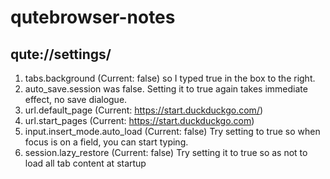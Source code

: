 # qutebrowser-notes

## qute://settings/ 
1. tabs.background (Current: false) so I typed true in the box to the right.
1. auto_save.session was false. Setting it to true again takes immediate effect, no save dialogue.
1. url.default_page (Current: https://start.duckduckgo.com/)
1. url.start_pages (Current: https://start.duckduckgo.com)
1. input.insert_mode.auto_load (Current: false) Try setting to true so when focus is on a field, you can start typing.
1. session.lazy_restore (Current: false) Try setting it to true so as not to load all tab content at startup
